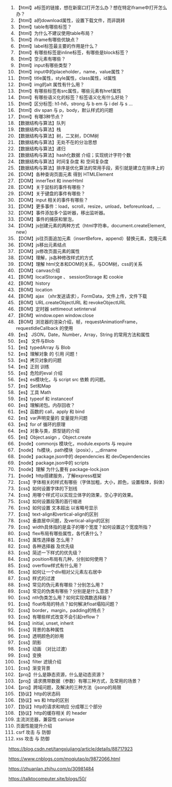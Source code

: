 

1. 【html】a标签的链接，想在新窗口打开怎么办？想在特定iframe中打开怎么办？
2. 【html】a的download属性，设置下载文件，而非跳转
3. 【html】table有哪些标签？
4. 【html】为什么不建议使用table布局？
5. 【html】iframe有哪些优缺点？
6. 【html】label标签最主要的作用是什么？
7. 【html】有哪些标签是inline标签，有哪些是block标签？
8. 【html】空元素有哪些？
9. 【html】input有哪些类型？
10. 【html】input中的placeholder，name，value属性？
11. 【html】title属性，style属性，class属性，id属性
12. 【html】img的alt 属性有什么用？
13. 【html】有哪些标签有src属性，哪些元素有href属性
14. 【html】有哪些语义化的标签？标签语义化有什么好处？
15. 【html】区分标签: h1-h6，strong 与 b      em 与 i   del 与 s  ...
16. 【html】div span 与 p，body，默认样式的问题
17. 【html】有哪3种节点？
18. 【数据结构与算法】队列
19. 【数据结构与算法】栈
20. 【数据结构与算法】树，二叉树，DOM树
21. 【数据结构与算法】无处不在的分治思想
22. 【数据结构与算法】递归
23. 【数据结构与算法】hash化数据 介绍；实现统计字符个数
24. 【数据结构与算法】时间复杂度 和 空间复杂度
25. 【数据结构与算法】排序是优化算法的常用手段，索引就是建立在排序上的
26. 【DOM】各种查询页面元素 得到 HTMLElement
27. 【DOM】innerText 和 innerHtml
28. 【DOM】关于鼠标的事件有哪些？
29. 【DOM】关于键盘的事件有哪些？
30. 【DOM】input 相关的事件有哪些？
31. 【DOM】更多事件：load，scroll，resize，unload，beforeunload，...
32. 【DOM】事件添加多个监听器，移出监听器。
33. 【DOM】事件的捕获和冒泡，
34. 【DOM】js创建元素的两种方式（html字符串，document.createElement, new）
35. 【DOM】js往页面追加元素（insertBefore，append）替换元素，克隆元素
36. 【DOM】js移出元素结点
37. 【DOM】js修改页面元素的属性
38. 【DOM】理解，js各种修改样式的方式
39. 【DOM】理解 html文本和DOM的关系，与DOM树，css的关系
40. 【DOM】canvas介绍
41. 【BOM】localStorage 、 sessionStorage  和 cookie
42. 【BOM】history
43. 【BOM】location
44. 【BOM】ajax （xhr发送请求），FormData，文件上传，文件下载
45. 【BOM】URL.createObjectURL  和 revokeObjectURL
46. 【BOM】定时器 settimeout setinterval
47. 【BOM】window.open  window.close
48. 【BOM】浏览器的渲染介绍，帧，requestAnimationFrame，requestIdleCallback 的使用
49. 【es】 JSON，Date，Number，Array，String 的常用方法和属性
50. 【es】 文件与Blob
51. 【es】typedArray 与 Blob
52. 【es】理解对象 的 引用 问题！
53. 【es】拷贝对象的问题
54. 【es】正则 训练
55. 【es】危险的eval 介绍
56. 【es】es模块化，与 script src 依赖 的问题。
57. 【es】Set和Map
58. 【es】工具 Math
59. 【es】typeof 和 instanceof
60. 【es】理解闭包。内存回收？
61. 【es】函数的 call，apply 和 bind
62. 【es】var声明变量的 变量提升问题
63. 【es】for of 循环的原理
64. 【es】对象与类，原型链的介绍
65. 【es】Object.asign ，Object.create
66. 【node】commonjs 模块化，module.exports  与 require
67. 【node】 fs模块，path模块（posix），__dirname
68. 【node】package.json中的 dependencies 和 devDependencies
69. 【node】package.json中的 scripts
70. 【node】理解 为什么要有 package-lock.json
71. 【node】http搭建服务，了解express框架
72. 【css】字体相关的样式有哪些（字体加粗，大小，颜色，设置楷体，斜体）
73. 【css】如何设置字体的下划线
74. 【css】用哪个样式可以实现立体字的效果，空心字的效果。
75. 【css】如何设置段落的首行缩进
76. 【css】如何设置 文本超出 以省略号显示
77. 【css】text-align和vertical-align的区别
78. 【css】垂直居中问题，及vertical-align的区别 
79. 【css】width具体指的是盒子的哪个宽度？如何设置这个宽度所指？
80. 【css】flex布局有哪些属性，各代表什么？
81. 【css】属性选择器 怎么用？
82. 【css】各种选择器 及优先级
83. 【css】简述一下样式的优先级？
84. 【css】position布局有几种，分别如何使用？
85. 【css】overflow样式有什么用？
86. 【css】如何让一个div相对父元素左右居中
87. 【css】样式的过渡
88. 【css】常见的伪元素有哪些？分别怎么用？
89. 【css】常见的伪类有哪些？分别是是什么意思？
90. 【css】nth伪类怎么用？如何实现偶数选择器？
91. 【css】float布局的特点？如何解决float塌陷问题？
92. 【css】border，margin，padding的特点？
93. 【css】有哪些样式改变不会引起reflow？
94. 【css】initial, unset, inherit
95. 【css】背景的各种属性
96. 【css】透明颜色的妙用
97. 【css】阴影
98. 【css】动画 （对比过渡）
99. 【css】变换
100. 【css】filter 滤镜介绍
101. 【css】渐变背景
102. 【proj】什么是静态资源，什么是动态资源？
103. 【proj】请求携带数据（参数）有哪三种方式，及常用的场景？
104. 【proj】跨域问题，及解决的三种方法（jsonp的局限
105. 【协议】http的状态码
106. 【协议】ws 和 http的区别
107. 【协议】http的请求和响应 分成哪三个部分
108. 【协议】http的缓存相关 的 header
109. 主流浏览器，兼容性  caniuse
110. 页面性能提升介绍
111. csrf 攻击 与 防御
112. xss 攻击 与 防御

https://blog.csdn.net/tangxiujiang/article/details/88717923

https://www.cnblogs.com/moqiutao/p/9872066.html

https://zhuanlan.zhihu.com/p/30981484

https://talktocomputer.site/blogs/50/

